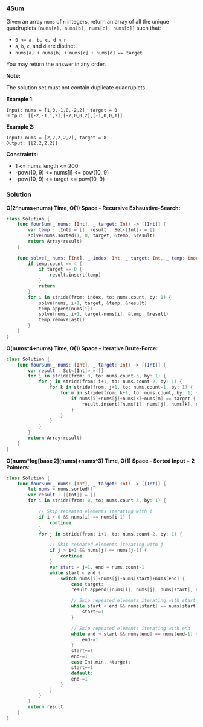 
### 4Sum

Given an array `nums` of `n` integers, return an array of all the unique quadruplets `[nums[a], nums[b], nums[c], nums[d]]` such that:

* `0 <= a, b, c, d < n`
* `a`, `b`, `c`, and `d` are distinct.
* `nums[a] + nums[b] + nums[c] + nums[d] == target`

You may return the answer in any order.

__Note:__

The solution set must not contain duplicate quadruplets.

__Example 1:__
```
Input: nums = [1,0,-1,0,-2,2], target = 0
Output: [[-2,-1,1,2],[-2,0,0,2],[-1,0,0,1]]
```
__Example 2:__
```
Input: nums = [2,2,2,2,2], target = 8
Output: [[2,2,2,2]]
```

__Constraints:__
* 1 <= nums.length <= 200
* -pow(10, 9) <= nums[i] <= pow(10, 9)
* -pow(10, 9) <= target <= pow(10, 9)

### Solution
__O(2^nums+nums) Time, O(1) Space - Recursive Exhaustive-Search:__
```Swift
class Solution {
    func fourSum(_ nums: [Int], _ target: Int) -> [[Int]] {
        var temp : [Int] = [], result : Set<[Int]> = []
        solve(nums.sorted(), 0, target, &temp, &result)
        return Array(result)
    }
    
    func solve(_ nums: [Int], _ index: Int, _ target: Int, _ temp: inout [Int], _ result: inout Set<[Int]>) {
        if temp.count == 4 {
            if target == 0 {
                result.insert(temp)
            }
            return
        }
        for i in stride(from: index, to: nums.count, by: 1) {
            solve(nums, i+1, target, &temp, &result)
            temp.append(nums[i])
            solve(nums, i+1, target-nums[i], &temp, &result)
            temp.removeLast()
        }
    }
}
```
__O(nums^4+nums) Time, O(1) Space - Iterative Brute-Force:__
```Swift
class Solution {
    func fourSum(_ nums: [Int], _ target: Int) -> [[Int]] {
        var result : Set<[Int]> = []
        for i in stride(from: 0, to: nums.count-3, by: 1) {
            for j in stride(from: i+1, to: nums.count-2, by: 1) {
                for k in stride(from: j+1, to: nums.count-1, by: 1) {
                    for m in stride(from: k+1, to: nums.count, by: 1) {
                        if nums[i]+nums[j]+nums[k]+nums[m] == target {
                            result.insert([nums[i], nums[j], nums[k], nums[m]].sorted())
                        }
                    }
                }
            }
        }
        return Array(result)
    }
}
```
__O(nums*log\[base 2\](nums)+nums^3) Time, O(1) Space - Sorted Input + 2 Pointers:__
```Swift
class Solution {
    func fourSum(_ nums: [Int], _ target: Int) -> [[Int]] {
        let nums = nums.sorted()
        var result : [[Int]] = []
        for i in stride(from: 0, to: nums.count-3, by: 1) {

            // Skip repeated elements iterating with i
            if i > 0 && nums[i] == nums[i-1] {
                continue
            }
            for j in stride(from: i+1, to: nums.count-2, by: 1) {

                // Skip repeated elements iterating with j
                if j > i+1 && nums[j] == nums[j-1] {
                    continue
                }
                var start = j+1, end = nums.count-1
                while start < end {
                    switch nums[i]+nums[j]+nums[start]+nums[end] {
                        case target:
                        result.append([nums[i], nums[j], nums[start], nums[end]])

                        // Skip repeated elements iterating with start
                        while start < end && nums[start] == nums[start+1] {
                            start+=1
                        }

                        // Skip repeated elements iterating with end
                        while end > start && nums[end] == nums[end-1] {
                            end-=1
                        }
                        start+=1
                        end-=1
                        case Int.min..<target:
                        start+=1
                        default:
                        end-=1
                    }
                }
            }
        }
        return result
    }
}
```
